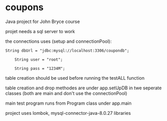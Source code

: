 # coupons
Java project for John Bryce course

projet needs a sql server to work

the connections uses (setup and connectionPool):

	String dbUrl = "jdbc:mysql://localhost:3306/coupondb";
	
		String user = "root";
		
		String pass = "1234M";

table creation should be used before running the testALL function

table creation and drop methodes are under app.setUpDB in twe seperate classes (both are main and don't use the connectionPool)

main test program runs from Program class under app.main

project uses lombok, mysql-connector-java-8.0.27 libraries
